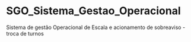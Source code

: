 # SGO_Sistema_Gestao_Operacional
Sistema de gestão Operacional de Escala e acionamento de sobreaviso - troca de turnos

